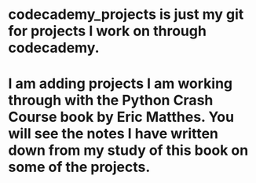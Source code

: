 # codecademy_projects is just my git for projects I work on through codecademy.
# I am adding projects I am working through with the Python Crash Course book by Eric Matthes. You will see the notes I have written down from my study of this book on some of the projects.
